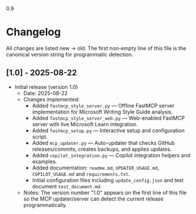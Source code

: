 0.9

# Changelog

All changes are listed new → old. The first non-empty line of this file is the canonical version string for programmatic detection.

## [1.0] - 2025-08-22

- Initial release (version 1.0)
  - Date: 2025-08-22
  - Changes implemented:
    - Added `fastmcp_style_server.py` — Offline FastMCP server implementation for Microsoft Writing Style Guide analysis.
    - Added `fastmcp_style_server_web.py` — Web-enabled FastMCP server with live Microsoft Learn integration.
    - Added `fastmcp_setup.py` — Interactive setup and configuration script.
    - Added `mcp_updater.py` — Auto-updater that checks GitHub releases/commits, creates backups, and applies updates.
    - Added `copilot_integration.py` — Copilot integration helpers and examples.
    - Added documentation: `readme.md`, `UPDATER_USAGE.md`, `COPILOT_USAGE.md` and `requirements.txt`.
    - Initial configuration files including `update_config.json` and test document `test_document.md`.
  - Notes: The version number "1.0" appears on the first line of this file so the MCP updater/server can detect the current release programmatically.


<!-- Future entries should be added at the top. Example entry format:
## [1.1] - YYYY-MM-DD
- Brief bullet describing change(s)
-->
